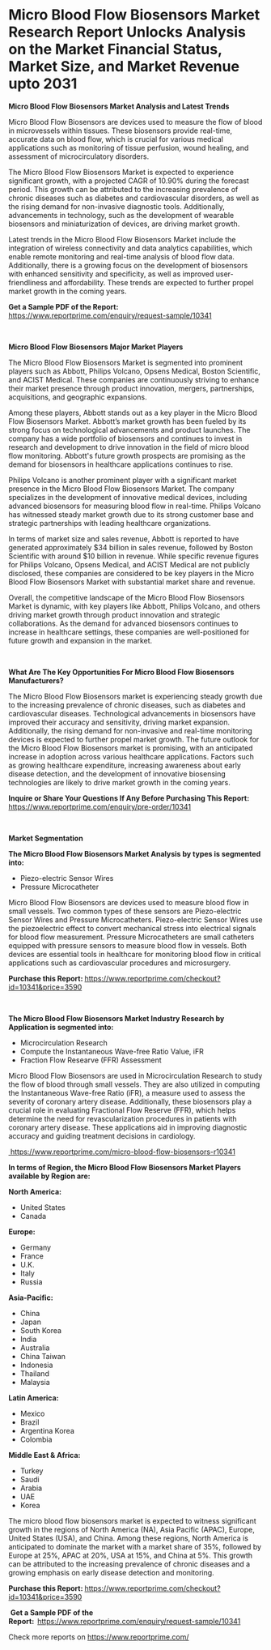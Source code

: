 <p><h1>Micro Blood Flow Biosensors Market Research Report Unlocks Analysis on the Market Financial Status, Market Size, and Market Revenue upto 2031</h1></p><p><strong>Micro Blood Flow Biosensors Market Analysis and Latest Trends</strong></p>
<p><p>Micro Blood Flow Biosensors are devices used to measure the flow of blood in microvessels within tissues. These biosensors provide real-time, accurate data on blood flow, which is crucial for various medical applications such as monitoring of tissue perfusion, wound healing, and assessment of microcirculatory disorders.</p><p>The Micro Blood Flow Biosensors Market is expected to experience significant growth, with a projected CAGR of 10.90% during the forecast period. This growth can be attributed to the increasing prevalence of chronic diseases such as diabetes and cardiovascular disorders, as well as the rising demand for non-invasive diagnostic tools. Additionally, advancements in technology, such as the development of wearable biosensors and miniaturization of devices, are driving market growth.</p><p>Latest trends in the Micro Blood Flow Biosensors Market include the integration of wireless connectivity and data analytics capabilities, which enable remote monitoring and real-time analysis of blood flow data. Additionally, there is a growing focus on the development of biosensors with enhanced sensitivity and specificity, as well as improved user-friendliness and affordability. These trends are expected to further propel market growth in the coming years.</p></p>
<p><strong>Get a Sample PDF of the Report:&nbsp;</strong> <a href="https://www.reportprime.com/enquiry/request-sample/10341">https://www.reportprime.com/enquiry/request-sample/10341</a></p>
<p>&nbsp;</p>
<p><strong>Micro Blood Flow Biosensors Major Market Players</strong></p>
<p><p>The Micro Blood Flow Biosensors Market is segmented into prominent players such as Abbott, Philips Volcano, Opsens Medical, Boston Scientific, and ACIST Medical. These companies are continuously striving to enhance their market presence through product innovation, mergers, partnerships, acquisitions, and geographic expansions.</p><p>Among these players, Abbott stands out as a key player in the Micro Blood Flow Biosensors Market. Abbott’s market growth has been fueled by its strong focus on technological advancements and product launches. The company has a wide portfolio of biosensors and continues to invest in research and development to drive innovation in the field of micro blood flow monitoring. Abbott's future growth prospects are promising as the demand for biosensors in healthcare applications continues to rise.</p><p>Philips Volcano is another prominent player with a significant market presence in the Micro Blood Flow Biosensors Market. The company specializes in the development of innovative medical devices, including advanced biosensors for measuring blood flow in real-time. Philips Volcano has witnessed steady market growth due to its strong customer base and strategic partnerships with leading healthcare organizations.</p><p>In terms of market size and sales revenue, Abbott is reported to have generated approximately $34 billion in sales revenue, followed by Boston Scientific with around $10 billion in revenue. While specific revenue figures for Philips Volcano, Opsens Medical, and ACIST Medical are not publicly disclosed, these companies are considered to be key players in the Micro Blood Flow Biosensors Market with substantial market share and revenue.</p><p>Overall, the competitive landscape of the Micro Blood Flow Biosensors Market is dynamic, with key players like Abbott, Philips Volcano, and others driving market growth through product innovation and strategic collaborations. As the demand for advanced biosensors continues to increase in healthcare settings, these companies are well-positioned for future growth and expansion in the market.</p></p>
<p>&nbsp;</p>
<p><strong>What Are The Key Opportunities For Micro Blood Flow Biosensors Manufacturers?</strong></p>
<p><p>The Micro Blood Flow Biosensors market is experiencing steady growth due to the increasing prevalence of chronic diseases, such as diabetes and cardiovascular diseases. Technological advancements in biosensors have improved their accuracy and sensitivity, driving market expansion. Additionally, the rising demand for non-invasive and real-time monitoring devices is expected to further propel market growth. The future outlook for the Micro Blood Flow Biosensors market is promising, with an anticipated increase in adoption across various healthcare applications. Factors such as growing healthcare expenditure, increasing awareness about early disease detection, and the development of innovative biosensing technologies are likely to drive market growth in the coming years.</p></p>
<p><strong>Inquire or Share Your Questions If Any Before Purchasing This Report:</strong> <a href="https://www.reportprime.com/enquiry/pre-order/10341">https://www.reportprime.com/enquiry/pre-order/10341</a></p>
<p>&nbsp;</p>
<p><strong>Market Segmentation</strong></p>
<p><strong>The Micro Blood Flow Biosensors Market Analysis by types is segmented into:</strong></p>
<p><ul><li>Piezo-electric Sensor Wires</li><li>Pressure Microcatheter</li></ul></p>
<p><p>Micro Blood Flow Biosensors are devices used to measure blood flow in small vessels. Two common types of these sensors are Piezo-electric Sensor Wires and Pressure Microcatheters. Piezo-electric Sensor Wires use the piezoelectric effect to convert mechanical stress into electrical signals for blood flow measurement. Pressure Microcatheters are small catheters equipped with pressure sensors to measure blood flow in vessels. Both devices are essential tools in healthcare for monitoring blood flow in critical applications such as cardiovascular procedures and microsurgery.</p></p>
<p><strong>Purchase this Report:&nbsp;</strong><a href="https://www.reportprime.com/checkout?id=10341&price=3590">https://www.reportprime.com/checkout?id=10341&price=3590</a></p>
<p>&nbsp;</p>
<p><strong>The Micro Blood Flow Biosensors Market Industry Research by Application is segmented into:</strong></p>
<p><ul><li>Microcirculation Research</li><li>Compute the Instantaneous Wave-free Ratio Value, iFR</li><li>Fraction Flow Researve (FFR) Assessment</li></ul></p>
<p><p>Micro Blood Flow Biosensors are used in Microcirculation Research to study the flow of blood through small vessels. They are also utilized in computing the Instantaneous Wave-free Ratio (iFR), a measure used to assess the severity of coronary artery disease. Additionally, these biosensors play a crucial role in evaluating Fractional Flow Reserve (FFR), which helps determine the need for revascularization procedures in patients with coronary artery disease. These applications aid in improving diagnostic accuracy and guiding treatment decisions in cardiology.</p></p>
<p><a href="https://www.reportprime.com/micro-blood-flow-biosensors-r10341">&nbsp;https://www.reportprime.com/micro-blood-flow-biosensors-r10341</a></p>
<p><strong>In terms of Region, the Micro Blood Flow Biosensors Market Players available by Region are:</strong></p>
<p>
    <p> <strong> North America: </strong>
        <ul>
            <li>United States</li>
            <li>Canada</li>
        </ul>
        </p> 
    <p> <strong> Europe: </strong>
        <ul>
            <li>Germany</li>
            <li>France</li>
            <li>U.K.</li>
            <li>Italy</li>
            <li>Russia</li>
        </ul>
        </p> 
    <p> <strong> Asia-Pacific: </strong>
        <ul>
            <li>China</li>
            <li>Japan</li>
            <li>South Korea</li>
            <li>India</li>
            <li>Australia</li>
            <li>China Taiwan</li>
            <li>Indonesia</li>
            <li>Thailand</li>
            <li>Malaysia</li>
        </ul>
        </p> 
    <p> <strong> Latin America: </strong>
        <ul>
            <li>Mexico</li>
            <li>Brazil</li>
            <li>Argentina Korea</li>
            <li>Colombia</li>
        </ul>
        </p> 
    <p> <strong> Middle East & Africa: </strong>
        <ul>
            <li>Turkey</li>
            <li>Saudi</li>
            <li>Arabia</li>
            <li>UAE</li>
            <li>Korea</li>
        </ul>
    </p>
    </p>
<p><p>The micro blood flow biosensors market is expected to witness significant growth in the regions of North America (NA), Asia Pacific (APAC), Europe, United States (USA), and China. Among these regions, North America is anticipated to dominate the market with a market share of 35%, followed by Europe at 25%, APAC at 20%, USA at 15%, and China at 5%. This growth can be attributed to the increasing prevalence of chronic diseases and a growing emphasis on early disease detection and monitoring.</p></p>
<p><strong>Purchase this Report: </strong><a href="https://www.reportprime.com/checkout?id=10341&price=3590">https://www.reportprime.com/checkout?id=10341&price=3590</a></p>
<p>&nbsp;<strong>Get a Sample PDF of the Report:&nbsp;&nbsp;</strong><a href="https://www.reportprime.com/enquiry/request-sample/10341">https://www.reportprime.com/enquiry/request-sample/10341</a></p>
<p><strong></strong></p>
<p>Check more reports on <a href="https://www.reportprime.com/">https://www.reportprime.com/</a></p>